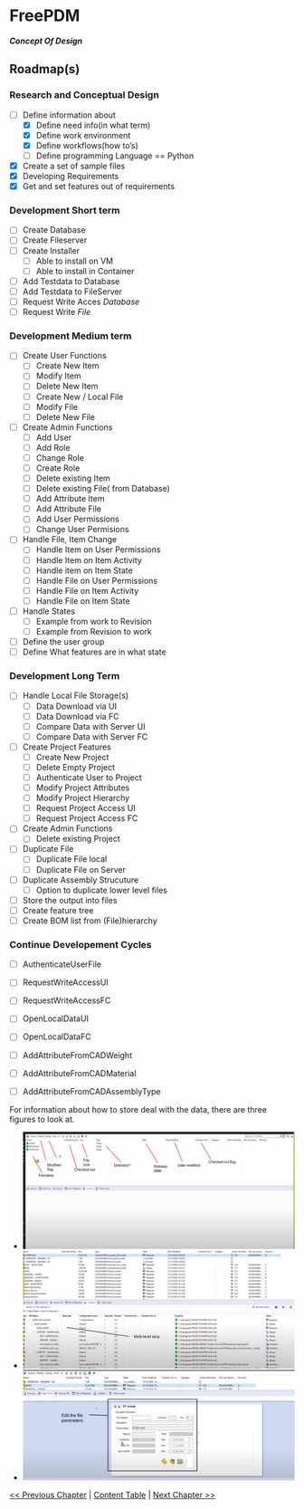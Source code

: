 # FreePDM
***Concept Of Design***

## Roadmap(s)

### Research and Conceptual Design

- [ ] Define information about
  - [x] Define need info(in what term)
  - [x] Define work environment
  - [x] Define workflows(how to’s)
  - [ ] Define programming Language == Python
- [x] Create a set of sample files
- [x] Developing Requirements
- [x] Get and set features out of requirements

### Development Short term

- [ ] Create Database
- [ ] Create Fileserver
- [ ] Create Installer
  - [ ] Able to install on VM
  - [ ] Able to install in Container 
- [ ] Add Testdata to Database
- [ ] Add Testdata to FileServer
- [ ] Request Write Acces _Database_
- [ ] Request Write _File_

### Development Medium term

- [ ] Create User Functions
  - [ ] Create New Item
  - [ ] Modify Item
  - [ ] Delete New Item
  - [ ] Create New / Local File
  - [ ] Modify File
  - [ ] Delete New File
- [ ] Create Admin Functions <!-- an admin page (see the main readme page) -->
  - [ ] Add User
  - [ ] Add Role
  - [ ] Change Role
  - [ ] Create Role
  - [ ] Delete existing Item
  - [ ] Delete existing File( from Database)
  - [ ] Add Attribute Item
  - [ ] Add Attribute File
  - [ ] Add User Permissions
  - [ ] Change User Permisions
- [ ] Handle File, Item Change
  - [ ] Handle Item on User Permissions
  - [ ] Handle Item on Item Activity
  - [ ] Handle item on Item State
  - [ ] Handle File on User Permissions
  - [ ] Handle File on Item Activity
  - [ ] Handle File on Item State 
- [ ] Handle States
  - [ ] Example from work to Revision
  - [ ] Example from Revision to work
- [ ] Define the user group
- [ ] Define What features are in what state

### Development Long Term

- [ ] Handle Local File Storage(s)
  - [ ] Data Download via UI
  - [ ] Data Download via FC
  - [ ] Compare Data with Server UI
  - [ ] Compare Data with Server FC
- [ ] Create Project Features
  - [ ] Create New Project
  - [ ] Delete Empty Project
  - [ ] Authenticate User to Project
  - [ ] Modify Project Attributes
  - [ ] Modify Project Hierarchy
  - [ ] Request Project Access UI
  - [ ] Request Project Access FC
- [ ] Create Admin Functions
  - [ ] Delete existing Project
- [ ] Duplicate File
  - [ ] Duplicate File local
  - [ ] Duplicate File on Server
- [ ] Duplicate Assembly Strucuture
  - [ ] Option to duplicate lower level files 
- [ ] Store the output into files
- [ ] Create feature tree
- [ ] Create BOM list from (File)hierarchy

### Continue Developement Cycles

- [ ] AuthenticateUserFile
- [ ] RequestWriteAccessUI
- [ ] RequestWriteAccessFC
- [ ] OpenLocalDataUI
- [ ] OpenLocalDataFC
- [ ] AddAttributeFromCADWeight
- [ ] AddAttributeFromCADMaterial
- [ ] AddAttributeFromCADAssemblyType


For information about how to store deal with the data, there are three figures to look at.
- ![directory structure](FreePDM_CoD-Figures/dir.png)
- ![assy structure](FreePDM_CoD-Figures/assy.png)
- ![Getting / Setting data](FreePDM_CoD-Figures/properties.png) 

[<< Previous Chapter](FreePDM_05-1-DatabaseSetup.md) | [Content Table](README.md) | [Next Chapter >>](FreePDM_07-TestFiles.md)
